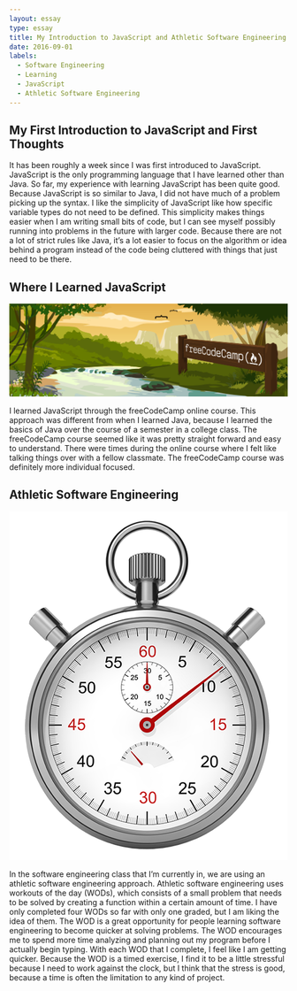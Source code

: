 ```yaml
---
layout: essay
type: essay
title: My Introduction to JavaScript and Athletic Software Engineering
date: 2016-09-01
labels:
  - Software Engineering
  - Learning
  - JavaScript
  - Athletic Software Engineering
---
```


<H2> My First Introduction to JavaScript and First Thoughts</H2>
It has been roughly a week since I was first introduced to JavaScript. JavaScript is the only programming language that I have learned other than Java. So far, my experience with learning JavaScript has been quite good. Because JavaScript is so similar to Java, I did not have much of a problem picking up the syntax. I like the simplicity of JavaScript like how specific variable types do not need to be defined. This simplicity makes things easier when I am writing small bits of code, but I can see myself possibly running into problems in the future with larger code. Because there are not a lot of strict rules like Java, it’s a lot easier to focus on the algorithm or idea behind a program instead of the code being cluttered with things that just need to be there. 

<H2>Where I Learned JavaScript</H2>
<img class="ui big rounded image" src="../images/freeCodeCamp.png">

I learned JavaScript through the freeCodeCamp online course. This approach was different from when I learned Java, because I learned the basics of Java over the course of a semester in a college class. The freeCodeCamp course seemed like it was pretty straight forward and easy to understand. There were times during the online course where I felt like talking things over with a fellow classmate. The freeCodeCamp course was definitely more individual focused. 

<H2>Athletic Software Engineering</H2>
<img class="ui tiny right spaced image" src="../images/stopwatch.png">

In the software engineering class that I’m currently in, we are using an athletic software engineering approach. Athletic software engineering uses workouts of the day (WODs), which consists of a small problem that needs to be solved by creating a function within a certain amount of time. I have only completed four WODs so far with only one graded, but I am liking the idea of them. The WOD is a great opportunity for people learning software engineering to become quicker at solving problems. The WOD encourages me to spend more time analyzing and planning out my program before I actually begin typing. With each WOD that I complete, I feel like I am getting quicker. Because the WOD is a timed exercise, I find it to be a little stressful because I need to work against the clock, but I think that the stress is good, because a time is often the limitation to any kind of project. 
